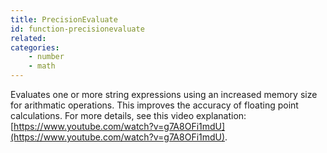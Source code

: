 ```yaml
---
title: PrecisionEvaluate
id: function-precisionevaluate
related:
categories:
    - number
    - math
---
```


Evaluates one or more string expressions using an increased memory size for arithmatic operations. This improves the accuracy of floating point calculations. For more details, see this video explanation: [https://www.youtube.com/watch?v=g7A8OFi1mdU](https://www.youtube.com/watch?v=g7A8OFi1mdU).
